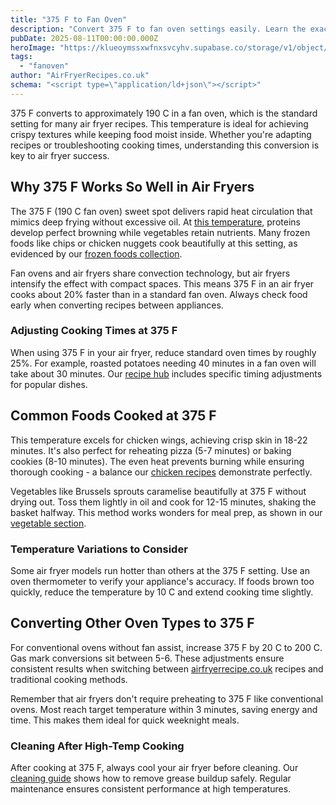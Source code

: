 ```yaml
---
title: "375 F to Fan Oven"
description: "Convert 375 F to fan oven settings easily. Learn the exact temperature and how it affects air fryer cooking for perfect results every time."
pubDate: 2025-08-11T00:00:00.000Z
heroImage: "https://klueoymssxwfnxsvcyhv.supabase.co/storage/v1/object/public/md/375-f-to-fan-oven-0c6b4273.png"
tags:
  - "fanoven"
author: "AirFryerRecipes.co.uk"
schema: "<script type=\"application/ld+json\"></script>"
---
```


<p>375 F converts to approximately 190 C in a fan oven, which is the standard setting for many air fryer recipes. This temperature is ideal for achieving crispy textures while keeping food moist inside. Whether you're adapting recipes or troubleshooting cooking times, understanding this conversion is key to air fryer success.</p>

<h2>Why 375 F Works So Well in Air Fryers</h2>
<p>The 375 F (190 C fan oven) sweet spot delivers rapid heat circulation that mimics deep frying without excessive oil. At <a href=https://www.airfryerrecipe.co.uk/air-fryer-conversion-chart>this temperature</a>, proteins develop perfect browning while vegetables retain nutrients. Many frozen foods like chips or chicken nuggets cook beautifully at this setting, as evidenced by our <a href=https://www.airfryerrecipe.co.uk/recipe-category/frozen-foods>frozen foods collection</a>.</p>
<p>Fan ovens and air fryers share convection technology, but air fryers intensify the effect with compact spaces. This means 375 F in an air fryer cooks about 20% faster than in a standard fan oven. Always check food early when converting recipes between appliances.</p>

<h3>Adjusting Cooking Times at 375 F</h3>
<p>When using 375 F in your air fryer, reduce standard oven times by roughly 25%. For example, roasted potatoes needing 40 minutes in a fan oven will take about 30 minutes. Our <a href=https://www.airfryerrecipe.co.uk/recipes>recipe hub</a> includes specific timing adjustments for popular dishes.</p>

<h2>Common Foods Cooked at 375 F</h2>
<p>This temperature excels for chicken wings, achieving crisp skin in 18-22 minutes. It's also perfect for reheating pizza (5-7 minutes) or baking cookies (8-10 minutes). The even heat prevents burning while ensuring thorough cooking - a balance our <a href=https://www.airfryerrecipe.co.uk/recipe-category/chicken>chicken recipes</a> demonstrate perfectly.</p>
<p>Vegetables like Brussels sprouts caramelise beautifully at 375 F without drying out. Toss them lightly in oil and cook for 12-15 minutes, shaking the basket halfway. This method works wonders for meal prep, as shown in our <a href=https://www.airfryerrecipe.co.uk/recipe-category/vegetables>vegetable section</a>.</p>

<h3>Temperature Variations to Consider</h3>
<p>Some air fryer models run hotter than others at the 375 F setting. Use an oven thermometer to verify your appliance's accuracy. If foods brown too quickly, reduce the temperature by 10 C and extend cooking time slightly.</p>

<h2>Converting Other Oven Types to 375 F</h2>
<p>For conventional ovens without fan assist, increase 375 F by 20 C to 200 C. Gas mark conversions sit between 5-6. These adjustments ensure consistent results when switching between <a href=https://www.airfryerrecipe.co.uk>airfryerrecipe.co.uk</a> recipes and traditional cooking methods.</p>
<p>Remember that air fryers don't require preheating to 375 F like conventional ovens. Most reach target temperature within 3 minutes, saving energy and time. This makes them ideal for quick weeknight meals.</p>

<h3>Cleaning After High-Temp Cooking</h3>
<p>After cooking at 375 F, always cool your air fryer before cleaning. Our <a href=https://www.airfryerrecipe.co.uk/air-fryer-cleaner>cleaning guide</a> shows how to remove grease buildup safely. Regular maintenance ensures consistent performance at high temperatures.</p>